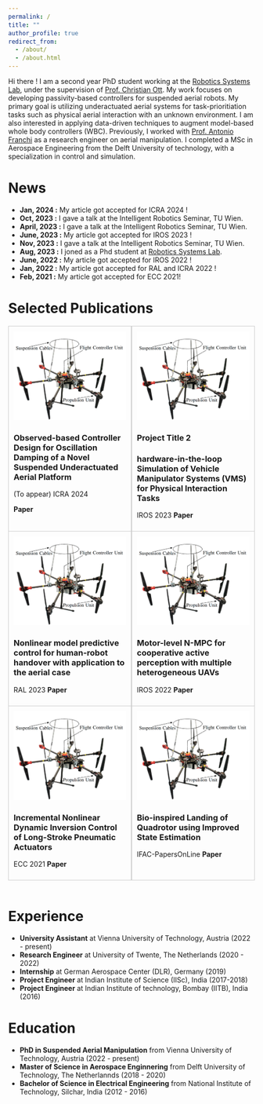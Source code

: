 ```yaml
---
permalink: /
title: ""
author_profile: true
redirect_from: 
  - /about/
  - /about.html
---
```


Hi there ! I am a second year PhD student working at the [Robotics Systems Lab](https://www.acin.tuwien.ac.at/en/robotic-systems-lab/), under the supervision of [Prof. Christian Ott](https://www.acin.tuwien.ac.at/en/staff/cott/). My work focuses on developing passivity-based controllers for suspended aerial robots. My primary goal is utilizing underactuated aerial systems for task-prioritiation tasks such as physical aerial interaction with an unknown environment. I am also interested in applying data-driven techniques to augment model-based whole body controllers (WBC).  Previously, I worked with [Prof. Antonio Franchi](https://homepages.laas.fr/afranchi/robotics/?q=front_page) as a research engineer on aerial manipulation. I completed a MSc in Aerospace Engineering from the Delft University of technology, with a specialization in control and simulation. 

News
======
- **Jan, 2024 :** My article got accepted for ICRA 2024 !
- **Oct, 2023 :** I gave a talk at the Intelligent Robotics Seminar, TU Wien.
- **April, 2023 :** I gave a talk at the Intelligent Robotics Seminar, TU Wien.
- **June, 2023 :** My article got accepted for IROS 2023 !
- **Nov, 2023 :** I gave a talk at the Intelligent Robotics Seminar, TU Wien.
- **Aug, 2023 :** I joned as a Phd student at [Robotics Systems Lab](https://www.acin.tuwien.ac.at/en/robotic-systems-lab/).
- **June, 2022 :** My article got accepted for IROS 2022 !
- **Jan, 2022 :** My article got accepted for RAL and ICRA 2022 !
- **Feb, 2021 :** My article got accepted for ECC 2021!

Selected Publications
======

<div style="border: 1px solid #ccc; border-top: 1px solid #ccc; border-bottom: none;">
<div style="display: flex;">
<div style="flex: 50%; padding: 10px; border-right: 1px solid #ccc;">
    <img src="/images/suspended_platform.png" alt="Project Image 1" style="width: 100%;">
    <h3>Observed-based Controller Design for Oscillation Damping of a Novel Suspended Underactuated Aerial Platform</h3>
    <p>(To appear) ICRA 2024</p>
    <p><strong>Paper</strong> <a href="[https://example.com](https://arxiv.org/abs/2401.17676)"></a></p>

</div>

<div style="flex: 50%; padding: 10px; border-left: 1px solid #ccc;">
    <img src="/images/suspended_platform.png" alt="Project Image 2" style="width: 100%;">
    <h3>Project Title 2</h3>
    <h3>hardware-in-the-loop Simulation of Vehicle Manipulator Systems (VMS) for Physical Interaction Tasks</h3>
    <p>IROS 2023 <strong>Paper</strong> <a href="[https://example.com](https://arxiv.org/abs/2401.17676)"></a></p>


</div>
</div>
</div>


<div style="border: 1px solid #ccc;  border-top: 1px solid #ccc; border-bottom: none;">
<div style="display: flex;">
<div style="flex: 50%; padding: 10px; border-right: 1px solid #ccc;">
    <img src="/images/suspended_platform.png" alt="Project Image 1" style="width: 100%;">
     <h3>Nonlinear model predictive control for human-robot handover with application to the aerial case</h3>
     <p> RAL 2023 <strong>Paper</strong> <a href="[https://example.com](https://arxiv.org/abs/2401.17676)"></a></p>


</div>

<div style="flex: 50%; padding: 10px; border-left: 1px solid #ccc;">
    <img src="/images/suspended_platform.png" alt="Project Image 2" style="width: 100%;">
     <h3>Motor-level N-MPC for cooperative active perception with multiple heterogeneous UAVs</h3>
     <p>IROS 2022 <strong>Paper</strong> <a href="[https://example.com](https://arxiv.org/abs/2401.17676)"></a></p>


</div>
</div>
</div>


<div style="border: 1px solid #ccc;  border-top: 1px solid #ccc;  border-bottom: 1px solid #ccc;">
<div style="display: flex;">
<div style="flex: 50%; padding: 10px; border-right: 1px solid #ccc;">
    <img src="/images/suspended_platform.png" alt="Project Image 1" style="width: 100%;">
    <h3>Incremental Nonlinear Dynamic Inversion Control of Long-Stroke Pneumatic Actuators</h3>
    <p> ECC 2021 <strong>Paper</strong> <a href="[https://example.com](https://arxiv.org/abs/2401.17676)"></a></p>

</div>

<div style="flex: 50%; padding: 10px; border-left: 1px solid #ccc;">
    <img src="/images/suspended_platform.png" alt="Project Image 2" style="width: 100%;">
   <h3>Bio-inspired Landing of Quadrotor using Improved State Estimation</h3>
    <p>IFAC-PapersOnLine <strong>Paper</strong> <a href="[https://example.com](https://arxiv.org/abs/2401.17676)"></a></p>

</div>
</div>
</div>

<br>

Experience
======
-  **University Assistant** at Vienna University of Technology, Austria (2022 - present)
-  **Research Engineer** at University of Twente, The Netherlands (2020 - 2022)
-  **Internship** at German Aerospace Center (DLR), Germany (2019)
-  **Project Engineer** at Indian Institute of Science (IISc), India (2017-2018)
-  **Project Engineer** at Indian Institute of technology, Bombay (IITB), India (2016)



Education
======
- **PhD in Suspended Aerial Manipulation** from Vienna University of Technology, Austria (2022 - present)
- **Master of Science in Aerospace Enginnering** from Delft University of Technology, The Netherlannds (2018 - 2020)
- **Bachelor of Science in Electrical Engineering** from National Institute of Technology, Silchar, India (2012 - 2016)
